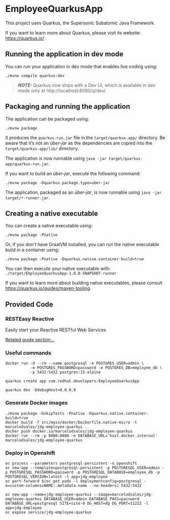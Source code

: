 # EmployeeQuarkusApp

This project uses Quarkus, the Supersonic Subatomic Java Framework.

If you want to learn more about Quarkus, please visit its website: https://quarkus.io/ .

## Running the application in dev mode

You can run your application in dev mode that enables live coding using:
```shell script
./mvnw compile quarkus:dev
```

> **_NOTE:_**  Quarkus now ships with a Dev UI, which is available in dev mode only at http://localhost:8080/q/dev/.

## Packaging and running the application

The application can be packaged using:
```shell script
./mvnw package
```
It produces the `quarkus-run.jar` file in the `target/quarkus-app/` directory.
Be aware that it’s not an _über-jar_ as the dependencies are copied into the `target/quarkus-app/lib/` directory.

The application is now runnable using `java -jar target/quarkus-app/quarkus-run.jar`.

If you want to build an _über-jar_, execute the following command:
```shell script
./mvnw package -Dquarkus.package.type=uber-jar
```

The application, packaged as an _über-jar_, is now runnable using `java -jar target/*-runner.jar`.

## Creating a native executable

You can create a native executable using: 
```shell script
./mvnw package -Pnative
```

Or, if you don't have GraalVM installed, you can run the native executable build in a container using: 
```shell script
./mvnw package -Pnative -Dquarkus.native.container-build=true
```

You can then execute your native executable with: `./target/EmployeeQuarkusApp-1.0.0-SNAPSHOT-runner`

If you want to learn more about building native executables, please consult https://quarkus.io/guides/maven-tooling.

## Provided Code

### RESTEasy Reactive

Easily start your Reactive RESTful Web Services

[Related guide section...](https://quarkus.io/guides/getting-started-reactive#reactive-jax-rs-resources)

### Useful commands
```
docker run -d --rm --name postgresql -e POSTGRES_USER=admin \
           -e POSTGRES_PASSWORD=password -e POSTGRES_DB=employee_db \
           -p 5432:5432 postgres:15-alpine
           
quarkus create app com.redhat.developers:EmployeeQuarkusApp

quarkus dev -DdebugHost=0.0.0.0
```

### Generate Docker images
```
./mvnw package -DskipTests -Pnative -Dquarkus.native.container-build=true
docker build -f src/main/docker/Dockerfile.native-micro -t marcelodsales/jdg-employee-quarkus .
docker push docker.io/marcelodsales/jdg-employee-quarkus
docker run --rm -p 8080:8080 -e DATABASE_URL='host.docker.internal' marcelodsales/jdg-employee-quarkus
```

### Deploy in Openshift
```
oc process --parameters postgresql-persistent -n openshift
oc new-app --template=postgresql-persistent -p POSTGRESQL_USER=admin -p POSTGRESQL_PASSWORD=password -p POSTGRESQL_DATABASE=employee_db -p POSTGRESQL_VERSION=latest -l app=jdg-employee
oc port-forward $(oc get pods -l deploymentconfig=postgresql -o=custom-columns=NAME:.metadata.name --no-headers) 5432:5432

oc new-app --name=jdg-employee-quarkus --image=marcelodsales/jdg-employee-quarkus DATABASE_USER=admin DATABASE_PASS=password DATABASE_URL=postgresql SITE=site-0 DG_HOST=dg DG_PORT=11222 -l app=jdg-employee 
oc expose service/jdg-employee-quarkus
```